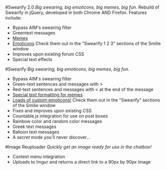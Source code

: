 #Swearify 2.0
_Big swearing, big emoticons, big memes, big fun._
Rebuild of Swearify in jQuery, developed in both Chrome AND Firefox. Features include:
- Bypass AIM's swearing filter
- Greentext messages
- [Memes](https://github.com/HulaSamsquanch/aimgames/wiki/Swearify#list-of-memes-outdated)
- [Emoticons](https://github.com/HulaSamsquanch/aimgames/wiki/Swearify#list-of-emoticons) Check them out in the "Swearify 1 2 3" sections of the Smilie window
- Improves upon existing forum CSS
- Special text effects

#Swearify
_Big swearing, big emoticons, big memes, big fun._
- Bypass AIM's swearing filter
- Green-text sentences and messages with >
- Red-text sentences and messages with < at the end of the message
- [Special text formatting for memes](https://github.com/HulaSamsquanch/aimgames/wiki/Swearify#list-of-memes-outdated)
- [Loads of custom emoticons!](https://github.com/HulaSamsquanch/aimgames/wiki/Swearify#list-of-emoticons) Check them out in the "Swearify" sections of the Smilie window
- Fixes and improves upon existing CSS
- Countable.js integration for use on post boxes
- Rainbow color and random color messages
- Greek text messages
- Balloon text messages
- A _secret_ mode you'll never discover...

#Image Reuploader
_Quickly get an image ready for use in the chatbox!_
- Context menu integration
- Uploads to Imgur and returns a direct link to a 90px by 90px image
